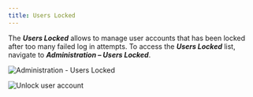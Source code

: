 ```yaml
---
title: Users Locked
---
```

The ***Users Locked*** allows to manage user accounts that has been locked after too many failed log in attempts. To access the ***Users Locked*** list, navigate to ***Administration – Users Locked***. 

![Administration - Users Locked](https://webdevolutions.azureedge.net/docs/en/server/ServerOp8036.png)  

![Unlock user account](https://webdevolutions.azureedge.net/docs/en/server/ServerOp8035.png)  